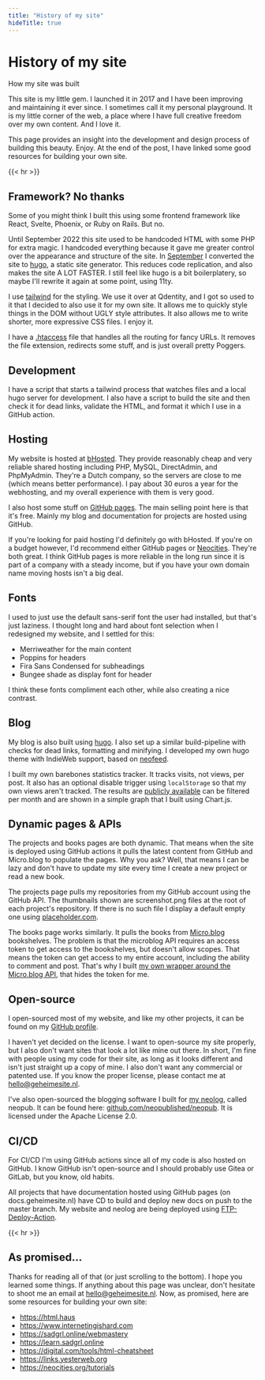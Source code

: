 ```yaml
---
title: "History of my site"
hideTitle: true
---
```


<h1 class="mb-0">History of my site</h1>
<p class="subtitle font-poppins font-semibold">How my site was built</p>

This site is my little gem. I launched it in 2017 and I have been improving and maintaining it ever since. I sometimes call it my personal playground. It is my little corner of the web, a place where I have full creative freedom over my own content. And I love it.

This page provides an insight into the development and design process of building this beauty. Enjoy. At the end of the post, I have linked some good resources for building your own site.

{{< hr >}}

## Framework? No thanks

Some of you might think I built this using some frontend framework like React, Svelte, Phoenix, or Ruby on Rails. But no.

Until September 2022 this site used to be handcoded HTML with some PHP for extra magic. I handcoded everything because it gave me greater control over the appearance and structure of the site. In [September](https://github.com/RobinBoers/geheimesite.nl/pull/3) I converted the site to [hugo](https://gohugo.io), a static site generator. This reduces code replication, and also makes the site A LOT FASTER. I still feel like hugo is a bit boilerplatery, so maybe I'll rewrite it again at some point, using 11ty.

I use [tailwind](https://tailwindcss.com) for the styling. We use it over at Qdentity, and I got so used to it that I decided to also use it for my own site. It allows me to quickly style things in the DOM without UGLY style attributes. It also allows me to write shorter, more expressive CSS files. I enjoy it.

I have a [.htaccess](https://github.com/RobinBoers/geheimesite.nl/blob/master/src/.htaccess) file that handles all the routing for fancy URLs. It removes the file extension, redirects some stuff, and is just overall pretty Poggers.

## Development

I have a script that starts a tailwind process that watches files and a local hugo server for development. I also have a script to build the site and then check it for dead links, validate the HTML, and format it which I use in a GitHub action.

## Hosting

My website is hosted at [bHosted](https://www.bhosted.nl/?ref=97f4c4a4b13e269e12cfd4f0352ba527). They provide reasonably cheap and very reliable shared hosting including PHP, MySQL, DirectAdmin, and PhpMyAdmin. They're a Dutch company, so the servers are close to me (which means better performance). I pay about 30 euros a year for the webhosting, and my overall experience with them is very good.

I also host some stuff on [GitHub pages](https://pages.github.com). The main selling point here is that it's free. Mainly my blog and documentation for projects are hosted using GitHub.

If you're looking for paid hosting I'd definitely go with bHosted. If you're on a budget however, I'd recommend either GitHub pages or [Neocities](https://neocities.org). They're both great. I think GitHub pages is more reliable in the long run since it is part of a company with a steady income, but if you have your own domain name moving hosts isn't a big deal.

## Fonts

I used to just use the default sans-serif font the user had installed, but that's just laziness. I thought long and hard about font selection when I redesigned my website, and I settled for this:

-   Merriweather for the main content
-   <span class="font-poppins">Poppins</span> for headers
-   <span class="font-fira">Fira Sans Condensed</span> for subheadings
-   <span class="font-display">Bungee shade</span> as display font for header

I think these fonts compliment each other, while also creating a nice contrast.

## Blog

My blog is also built using [hugo](https://gohugo.io). I also set up a similar build-pipeline with checks for dead links, formatting and minifying. I developed my own hugo theme with IndieWeb support, based on [neofeed](https://neofeed.dev).

I built my own barebones statistics tracker. It tracks visits, not views, per post. It also has an optional disable trigger using `localStorage` so that my own views aren't tracked. The results are [publicly available](/blog/stats) can be filtered per month and are shown in a simple graph that I built using Chart.js.

## Dynamic pages & APIs

The projects and books pages are both dynamic. That means when the site is deployed using GitHub actions it pulls the latest content from GitHub and Micro.blog to populate the pages. Why you ask? Well, that means I can be lazy and don't have to update my site every time I create a new project or read a new book.

The projects page pulls my repositories from my GitHub account using the GitHub API. The thumbnails shown are screenshot.png files at the root of each project's repository. If there is no such file I display a default empty one using [placeholder.com](https://placeholder.com).

The books page works similarly. It pulls the books from [Micro.blog](https://micro.blog) bookshelves. The problem is that the microblog API requires an access token to get access to the bookshelves, but doesn't allow scopes. That means the token can get access to my entire account, including the ability to comment and post. That's why I built [my own wrapper around the Micro.blog API](https://github.com/RobinBoers/api.geheimesite.nl/blob/master/books/README.md), that hides the token for me.

## Open-source

I open-sourced most of my website, and like my other projects, it can be found on my [GitHub profile](https://github.com/RobinBoers/geheimesite.nl).

I haven't yet decided on the license. I want to open-source my site properly, but I also don't want sites that look a lot like mine out there. In short, I'm fine with people using my code for their site, as long as it looks different and isn't just straight up a copy of mine. I also don't want any commercial or patented use. If you know the proper license, please contact me at [hello@geheimesite.nl](mailto:hello@geheimesite.nl).

I've also open-sourced the blogging software I built for [my neolog](https://micro.geheimesite.nl), called neopub. It can be found here: [github.com/neopublished/neopub](https://github.com/neopublished/neopub). It is licensed under the Apache License 2.0.

## CI/CD

For CI/CD I'm using GitHub actions since all of my code is also hosted on GitHub. I know GitHub isn't open-source and I should probably use Gitea or GitLab, but you know, old habits.

All projects that have documentation hosted using GitHub pages (on docs.geheimesite.nl) have CD to build and deploy new docs on push to the master branch. My website and neolog are being deployed using [FTP-Deploy-Action](https://github.com/marketplace/actions/ftp-deploy).

{{< hr >}}

## As promised...

Thanks for reading all of that (or just scrolling to the bottom). I hope you learned some things. If anything about this page was unclear, don't hesitate to shoot me an email at [hello@geheimesite.nl](mailto:hello@geheimesite.nl). Now, as promised, here are some resources for building your own site:

-   <https://html.haus>
-   <https://www.internetingishard.com>
-   <https://sadgrl.online/webmastery>
-   <https://learn.sadgrl.online>
-   <https://digital.com/tools/html-cheatsheet>
-   <https://links.yesterweb.org>
-   <https://neocities.org/tutorials>
